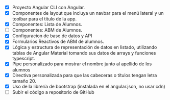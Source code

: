 - [x] Proyecto Angular CLI con Angular.
- [x] Componentes de layout que incluya un navbar para el menú lateral y un toolbar para el título de la app.
- [x] Componentes: Lista de Alumnos.
- [ ] Componentes: ABM de Alumnos.
- [x] Configuracion de base de datos y API
- [x] Formularios Reactivos de ABM de alumnos.
- [x] Lógica y estructura de representación de datos en listado, utilizando tablas de Angular Material tomando sus datos de arrays y funciones typescript.
- [x] Pipe personalizado para mostrar el nombre junto al apellido de los alumnos
- [x] Directiva personalizada para que las cabeceras o títulos tengan letra tamaño 20.
- [x] Uso de la librería de bootstrap (instalada en el angular.json, no usar cdn)
- [ ] Subir el código a repositorio de GitHub
